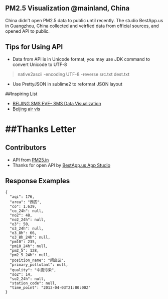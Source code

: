 ## PM2.5 Visualization @mainland, China

China didn't open PM2.5 data to public until recently. The studio BestApp.us in Guangzhou, China collected and veirfied data from official sources, and opened API to public.

## Tips for Using API
* Data from API is in Unicode format, you may use JDK command to convert Unicode to UTF-8 
> native2ascii -encoding UTF-8 -reverse src.txt dest.txt
* Use PrettyJSON in sublime2 to reformat JSON layout

##Inspiring List
* [BEIJING SMS EVE- SMS Data Visualization](https://vimeo.com/50247194)
* [Beijing air vis](http://scottcheng.github.io/bj-air-vis/)

##Thanks Letter
=======
## Contributors

* API from [PM25.in](http://pm25.in/api_doc)
* Thanks for open API by [BestApp.us App Studio](http://bestapp.us/)

## Response Examples

    {
      "aqi": 176,
      "area": "西安",
      "co": 1.639,
      "co_24h": null,
      "no2": 48,
      "no2_24h": null,
      "o3": 50,
      "o3_24h": null,
      "o3_8h": 66,
      "o3_8h_24h": null,
      "pm10": 235,
      "pm10_24h": null,
      "pm2_5": 128,
      "pm2_5_24h": null,
      "position_name": "阎良区",
      "primary_pollutant": null,
      "quality": "中度污染",
      "so2": 14,
      "so2_24h": null,
      "station_code": null,
      "time_point": "2013-04-03T21:00:00Z"
    }
